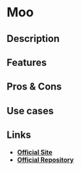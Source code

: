 # Moo

## Description

## Features

## Pros & Cons

## Use cases

## Links

- [**Official Site**](http://geoffreywiseman.github.io/Moo/)
- [**Official Repository**](https://github.com/geoffreywiseman/Moo)
